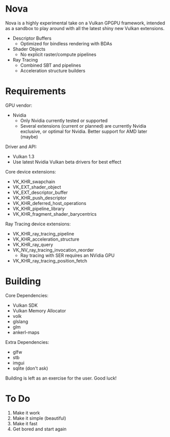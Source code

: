 # Nova

Nova is a highly experimental take on a Vulkan GPGPU framework, intended as a sandbox to play around with all the latest shiny new Vulkan extensions.

 - Descriptor Buffers
   - Optimized for bindless rendering with BDAs
 - Shader Objects
   - No explicit raster/compute pipelines
 - Ray Tracing
   - Combined SBT and pipelines
   - Acceleration structure builders

# Requirements

GPU vendor:
 - Nvidia
   - Only Nvidia currently tested or supported
   - Several extensions (current or planned) are currently Nvidia exclusive, or optimal for Nvidia. Better support for AMD later (maybe)

Driver and API:
- Vulkan 1.3
 - Use latest Nvidia Vulkan beta drivers for best effect

Core device extensions:
 - VK_KHR_swapchain
 - VK_EXT_shader_object
 - VK_EXT_descriptor_buffer
 - VK_KHR_push_descriptor
 - VK_KHR_deferred_host_operations
 - VK_KHR_pipeline_library
 - VK_KHR_fragment_shader_barycentrics

Ray Tracing device extensions:
 - VK_KHR_ray_tracing_pipeline
 - VK_KHR_acceleration_structure
 - VK_KHR_ray_query
 - VK_NV_ray_tracing_invocation_reorder
   - Ray tracing with SER requires an NVidia GPU
 - VK_KHR_ray_tracing_position_fetch

# Building

Core Dependencies:
- Vulkan SDK
- Vulkan Memory Allocator
- volk
- glslang
- glm
- ankerl-maps

Extra Dependencies:
- glfw
- stb
- imgui
- sqlite (don't ask)

Building is left as an exercise for the user. Good luck!

# To Do

1) Make it work
2) Make it simple (beautiful)
3) Make it fast
3) Get bored and start again